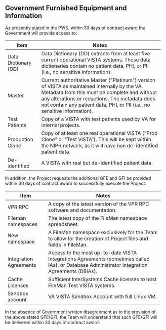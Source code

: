 ## Government Furnished Equipment and Information

As presently stated in the PWS, within 30 days of contract award the Government will provide access to:

Item | Notes
--- |---
  Data Dictionary (DD)  | Data Dictionary (DD) extracts from at least five current operational VISTA systems. These data dictionaries contain no patient data, PHI, or PII (i.e., no sensitive information).
  Master |  Current authoritative Master ("Platinum") version of VISTA as maintained internally by the VA. Metadata from this must be complete and without any alterations or redactions. The metadata does not contain any patient data, PHI, or PII (i.e., no sensitive information).
  Test Patients | Copy of a VISTA with test patients used by VA for internal projects.
  Production Clone | Copy of at least one real operational VISTA ("Prod Clone" or “Test VISTA”). This will be kept within the NIPR network, as it will have non de-identified patient data.
  De-identified | A VISTA with real but de-identified patient data. 

In addition, the Project requests the additional GFE and GFI be provided within 30 days of contract award to successfully execute the Project:

Item | Notes
---- | ----
VPR RPC | A copy of the latest version of the VPR RPC software and documentation.
Fileman namespaces | The latest copy of the FileMan namespace spreadsheet.
New namespace | A FileMan namespace exclusively for the Team to allow for the creation of Project files and fields in FileMan.
Integration Agreements | Access to the most up-to-date VISTA Integrations Agreements (sometimes called IAs), or Database Administrator Integration Agreements (DBIAs).
Cache Licenses | Sufficient InterSystems Cache licenses to host FileMan Test VISTA systems.
Sandbox account | VA VISTA Sandbox Account with full Linux VM.

In the absence of Government written disagreement as to the provision of the above stated GFE/GFI, the Team will understand that such GFE/GFI will be delivered within 30 days of contract award.
